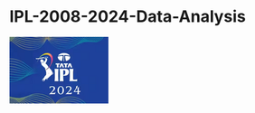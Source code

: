 # IPL-2008-2024-Data-Analysis
![ipl.png](https://github.com/JayashriiDhage24/IPL-2008-2024-Data-Analysis/blob/main/ipl.png)
